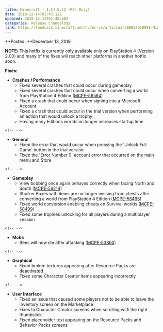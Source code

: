 ```yaml
---
title: Minecraft - 1.14.0.12 (PS4 Only)
date: 2019-12-14T02:43:12Z
updated: 2019-12-14T02:45:38Z
categories: Release Changelogs
link: https://feedback.minecraft.net/hc/en-us/articles/360037910991-Minecraft-1-14-0-12-PS4-Only-
---
```


**Posted: **December 13, 2019

**NOTE:** This hotfix is currently only available only on PlayStation 4 (Version 2.00) and many of the fixes will reach other platforms in another hotfix soon.

**Fixes:**

-   **Crashes / Performance**
    -   Fixed several crashes that could occur during gameplay
    -   Fixed several crashes that could occur when converting a world from PlayStation 4 Edition ([MCPE-58594](https://bugs.mojang.com/browse/MCPE-58594))
    -   Fixed a crash that could occur when signing into a Microsoft Account
    -   Fixed a crash that could occur in the trial version when performing an action that would unlock a trophy
    -   Having many Editions worlds no longer increases startup time

```{=html}
<!-- -->
```
-   **General**
    -   Fixed the error that would occur when pressing the \'Unlock Full Game\' button in the trial version
    -   Fixed the \'Error Number 0\' account error that occurred on the main menu and Store

```{=html}
<!-- -->
```
-   **Gameplay**
    -   View bobbing once again behaves correctly when facing North and South ([MCPE-56214](https://bugs.mojang.com/browse/MCPE-56214))
    -   Shulker Boxes with items are no longer missing from chests after converting a world from PlayStation 4 Edition ([MCPE-58465](https://bugs.mojang.com/browse/MCPE-58465))
    -   Fixed world conversion enabling cheats on Survival worlds ([MCPE-58499](https://bugs.mojang.com/browse/MCPE-58499))
    -   Fixed some trophies unlocking for all players during a multiplayer session

```{=html}
<!-- -->
```
-   **Mobs**
    -   Bees will now die after attacking ([MCPE-53860](https://bugs.mojang.com/browse/MCPE-53860))

```{=html}
<!-- -->
```
-   **Graphical**
    -   Fixed broken textures appearing after Resource Packs are deactivated
    -   Fixed some Character Creator items appearing incorrectly

```{=html}
<!-- -->
```
-   **User Interface**
    -   Fixed an issue that caused some players not to be able to leave the Inventory screen on the Marketplace
    -   Fixes to Character Creator screens when scrolling with the right thumbstick
    -   Fixed placeholder text appearing on the Resource Packs and Behavior Packs screens
